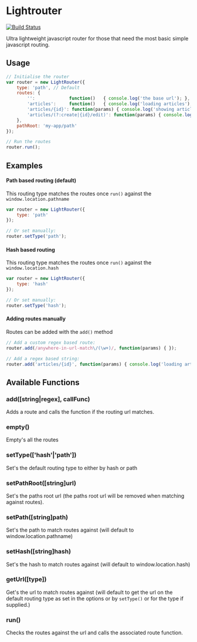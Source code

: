 Lightrouter
===========

[![Build Status](https://api.travis-ci.org/garygreen/lightrouter.svg)](https://travis-ci.org/garygreen/lightrouter)

Ultra lightweight javascript router for those that need the most basic simple javascript routing.

## Usage

```javascript
// Initialise the router
var router = new LightRouter({
	type: 'path', // Default
	routes: {
		'':             function()   { console.log('the base url'); },
		'articles':     function()   { console.log('loading articles'); },
		'articles/{id}': function(params) { console.log('showing article: ' + params.id); }
		'articles/(?:create|{id}/edit)': function(params) { console.log('create or edit article', params.id); }
	},
	pathRoot: 'my-app/path'
});

// Run the routes
router.run();
```

Examples
---

#### Path based routing (default)

This routing type matches the routes once `run()` against the `window.location.pathname`

```javascript
var router = new LightRouter({
	type: 'path'
});

// Or set manually:
router.setType('path');
```

#### Hash based routing

This routing type matches the routes once `run()` against the `window.location.hash`

```javascript
var router = new LightRouter({
	type: 'hash'
});

// Or set manually:
router.setType('hash');
```

#### Adding routes manually

Routes can be added with the `add()` method

```javascript
// Add a custom regex based route:
router.add(/anywhere-in-url-match\/(\w+)/, function(params) { });

// Add a regex based string:
router.add('articles/{id}', function(params) { console.log('loading article ' + params.id); });
```

Available Functions
---

### add([string|regex], callFunc)
Adds a route and calls the function if the routing url matches.

### empty()
Empty's all the routes

### setType(['hash'|'path'])
Set's the default routing type to either by hash or path

### setPathRoot([string]url)
Set's the paths root url (the paths root url will be removed when matching against routes).

### setPath([string]path)
Set's the path to match routes against (will default to window.location.pathname)

### setHash([string]hash)
Set's the hash to match routes against (will default to window.location.hash)

### getUrl([type])
Get's the url to match routes against (will default to get the url on the default routing type as set in the options or by `setType()` or for the type if supplied.)

### run()
Checks the routes against the url and calls the associated route function.